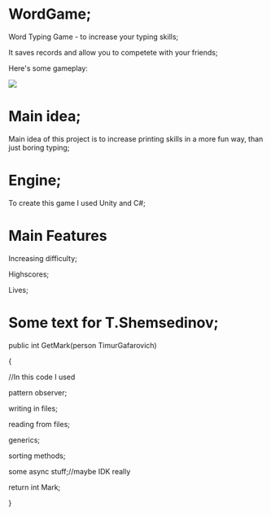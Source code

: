 # WordGame;

Word Typing Game - to increase your typing skills;

It saves records and allow you to competete with your friends;

Here's some gameplay:

![](https://i.ibb.co/NNy3qHd/gameplay.png)

# Main idea;

Main idea of this project is to increase printing skills in a more fun way, than just boring typing;

# Engine;

To create this game I used Unity and C#;

# Main Features

Increasing difficulty;

Highscores;

Lives;

# Some text for T.Shemsedinov;

public int GetMark(person TimurGafarovich) 

{

  //In this code I used
  
  pattern observer;
  
  writing in files;
  
  reading from files;
  
  generics;
  
  sorting methods;
  
  some async stuff;//maybe IDK really
  
  return int Mark;
  
}



